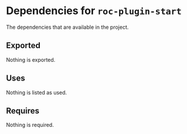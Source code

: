 # Dependencies for `roc-plugin-start`

The dependencies that are available in the project.

## Exported
Nothing is exported.

## Uses
Nothing is listed as used.

## Requires
Nothing is required.
